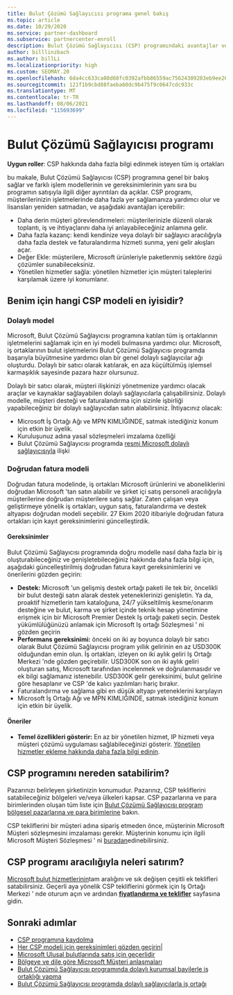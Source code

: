 ```yaml
---
title: Bulut Çözümü Sağlayıcısı programa genel bakış
ms.topic: article
ms.date: 10/29/2020
ms.service: partner-dashboard
ms.subservice: partnercenter-enroll
description: Bulut Çözümü Sağlayıcısı (CSP) programındaki avantajlar ve farklı modeller hakkında daha fazla bilgi edinmek için, işletmenizin yeni müşterilerle ve yeni uzmanlıktan büyümesine yardımcı olun.
author: billlinzbach
ms.author: billLi
ms.localizationpriority: high
ms.custom: SEOMAY.20
ms.openlocfilehash: 6da4cc633ca08d68fc0392afbb86559ac75624309203eb9ee264e80237c741b2
ms.sourcegitcommit: 121f1b9cbd88faeba60dc9b475f9c0647cdc933c
ms.translationtype: MT
ms.contentlocale: tr-TR
ms.lasthandoff: 08/06/2021
ms.locfileid: "115693699"
---
```

# <a name="cloud-solution-provider-program"></a>Bulut Çözümü Sağlayıcısı programı 

**Uygun roller**: CSP hakkında daha fazla bilgi edinmek isteyen tüm iş ortakları

bu makale, Bulut Çözümü Sağlayıcısı (CSP) programına genel bir bakış sağlar ve farklı işlem modellerinin ve gereksinimlerinin yanı sıra bu programın satışıyla ilgili diğer ayrıntıları da açıklar.  CSP programı, müşterilerinizin işletmelerinde daha fazla yer sağlamanıza yardımcı olur ve lisansları yeniden satmadan, ve aşağıdaki avantajları içerebilir: 

- Daha derin müşteri görevlendirmeleri: müşterilerinizle düzenli olarak toplantı, iş ve ihtiyaçlarını daha iyi anlayabileceğiniz anlamına gelir.
- Daha fazla kazanç: kendi kendinize veya dolaylı bir sağlayıcı aracılığıyla daha fazla destek ve faturalandırma hizmeti sunma, yeni gelir akışları açar.  
- Değer Ekle: müşterilere, Microsoft ürünleriyle paketlenmiş sektöre özgü çözümler sunabileceksiniz.
- Yönetilen hizmetler sağla: yönetilen hizmetler için müşteri taleplerini karşılamak üzere iyi konumlanır. 

## <a name="which-csp-model-is-best-for-me"></a>Benim için hangi CSP modeli en iyisidir?

### <a name="indirect-model"></a>Dolaylı model

Microsoft, Bulut Çözümü Sağlayıcısı programına katılan tüm iş ortaklarının işletmelerini sağlamak için en iyi modeli bulmasına yardımcı olur. Microsoft, iş ortaklarının bulut işletmelerini Bulut Çözümü Sağlayıcısı programda başarıyla büyütmesine yardımcı olan bir genel dolaylı sağlayıcılar ağı oluşturdu. Dolaylı bir satıcı olarak katılarak, en aza küçültülmüş işlemsel karmaşıklık sayesinde pazara hazır olursunuz. 

Dolaylı bir satıcı olarak, müşteri ilişkinizi yönetmenize yardımcı olacak araçlar ve kaynaklar sağlayabilen dolaylı sağlayıcılarla çalışabilirsiniz. Dolaylı modelle, müşteri desteği ve faturalandırma için sizinle işbirliği yapabileceğiniz bir dolaylı sağlayıcıdan satın alabilirsiniz.
İhtiyacınız olacak: 

- Microsoft İş Ortağı Ağı ve MPN KIMLIĞINDE, satmak istediğiniz konum için etkin bir üyelik.
- Kuruluşunuz adına yasal sözleşmeleri imzalama özelliği
- Bulut Çözümü Sağlayıcısı programda [resmi Microsoft dolaylı sağlayıcısıyla](https://partnercenter.microsoft.com/partner/find-a-provider) ilişki

### <a name="direct-bill-model"></a>Doğrudan fatura modeli

Doğrudan fatura modelinde, iş ortakları Microsoft ürünlerini ve aboneliklerini doğrudan Microsoft 'tan satın alabilir ve şirket içi satış personeli aracılığıyla müşterilerine doğrudan müşterilere satış sağlar. Zaten çalışan veya geliştirmeye yönelik iş ortakları, uygun satış, faturalandırma ve destek altyapısı doğrudan modeli seçebilir. 27 Ekim 2020 itibariyle doğrudan fatura ortakları için kayıt gereksinimlerini güncelleştirdik.

#### <a name="requirements"></a>Gereksinimler

Bulut Çözümü Sağlayıcısı programında doğru modelle nasıl daha fazla bir iş oluşturabileceğiniz ve genişletebileceğiniz hakkında daha fazla bilgi için, aşağıdaki güncelleştirilmiş doğrudan fatura kayıt gereksinimlerini ve önerilerini gözden geçirin:  

- **Destek:** Microsoft 'un gelişmiş destek ortağı paketi ile tek bir, öncelikli bir bulut desteği satın alarak destek yeteneklerinizi genişletin. Ya da, proaktif hizmetlerin tam kataloğuna, 24/7 yükseltilmiş kesme/onarım desteğine ve bulut, karma ve şirket içinde teknik hesap yönetimine erişmek için bir Microsoft Premier Destek Iş ortağı paketi seçin. Destek yükümlülüğünüzü anlamak için Microsoft Iş ortağı Sözleşmesi ' ni gözden geçirin
- **Performans gereksinimi:** önceki on iki ay boyunca dolaylı bir satıcı olarak Bulut Çözümü Sağlayıcısı program yıllık gelirinin en az USD300K olduğundan emin olun. İş ortakları, izleyen on iki aylık geliri Iş Ortağı Merkezi 'nde gözden geçirebilir. USD300K son on iki aylık geliri oluşturan satış, Microsoft tarafından incelenmek ve doğrulanmasıdır ve ek bilgi sağlamanız istenebilir. USD300K gelir gereksinimi, bulut gelirine göre hesaplanır ve CSP 'de kalıcı yazılımları hariç bırakır.
- Faturalandırma ve sağlama gibi en düşük altyapı yeteneklerini karşılayın
- Microsoft İş Ortağı Ağı ve MPN KIMLIĞINDE, satmak istediğiniz konum için etkin bir üyelik.

#### <a name="recommendations"></a>Öneriler

- **Temel özellikleri gösterir:** En az bir yönetilen hizmet, IP hizmeti veya müşteri çözümü uygulaması sağlabileceğinizi gösterir. [Yönetilen hizmetler ekleme hakkında daha fazla bilgi edinin](https://partner.microsoft.com/solutions/managed-services). 

## <a name="where-can-i-sell-through-the-csp-program"></a>CSP programını nereden satabilirim?

Pazarınızı belirleyen şirketinizin konumudur. Pazarınız, CSP tekliflerini satabileceğiniz bölgeleri ve/veya ülkeleri kapsar. CSP pazarlarına ve para birimlerinden oluşan tüm liste için [Bulut Çözümü Sağlayıcısı program bölgesel pazarlarına ve para birimlerine](regional-authorization-overview.md) bakın.

CSP tekliflerini bir müşteri adına sipariş etmeden önce, müşterinin Microsoft Müşteri sözleşmesini imzalaması gerekir. Müşterinin konumu için ilgili Microsoft Müşteri Sözleşmesi ' ni [buradan](agreements.md)edinebilirsiniz.  

## <a name="what-can-i-sell-through-the-csp-program"></a>CSP programı aracılığıyla neleri satırım?

[Microsoft bulut hizmetlerinin](https://partner.microsoft.com/cloud-solution-provider/products-and-services)tam aralığını ve sık değişen çeşitli ek teklifleri satabilirsiniz. Geçerli aya yönelik CSP tekliflerini görmek için Iş Ortağı Merkezi ' nde oturum açın ve ardından [**fiyatlandırma ve teklifler**](https://partnercenter.microsoft.com/pcv/sales) sayfasına gidin.

## <a name="next-steps"></a>Sonraki adımlar

- [CSP programına kaydolma](enrolling-in-the-csp-program.md)
- [Her CSP modeli için gereksinimleri gözden geçirin](https://partnercenter.microsoft.com/partner/cloud-solution-provider)|
- [Microsoft Ulusal bulutlarında satış için geçerlidir](csp-national-clouds-overview.md)
- [Bölgeye ve dile göre Microsoft Müşteri anlaşmaları](agreements.md)
- [Bulut Çözümü Sağlayıcısı programında dolaylı kurumsal bayilerle iş ortaklığı yapma](indirect-provider-tasks-in-partner-center.md)
- [Bulut Çözümü Sağlayıcısı programda dolaylı sağlayıcılarla iş ortağı](indirect-reseller-tasks-in-partner-center.md)
